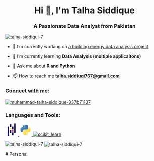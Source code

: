 <h1 align="center">Hi 👋, I'm Talha Siddique</h1>
<h3 align="center">A Passionate Data Analyst from Pakistan</h3>

<p align="left"> <img src="https://komarev.com/ghpvc/?username=talha-siddiqui-7&label=Profile%20views&color=0e75b6&style=flat" alt="talha-siddiqui-7" /> </p>

- 🔭 I’m currently working on [a building energy data analysis project](https://github.com/talha-siddiqui-7/Beta-Building-analysis)

- 🌱 I’m currently learning **Data Analysis (multiple applicaitons)**

- 💬 Ask me about **R and Python**

- 📫 How to reach me **talha.siddiuqi767@gmail.com**

<h3 align="left">Connect with me:</h3>
<p align="left">
<a href="https://linkedin.com/in/muhammad-talha-siddique-337b71137" target="blank"><img align="center" src="https://raw.githubusercontent.com/rahuldkjain/github-profile-readme-generator/master/src/images/icons/Social/linked-in-alt.svg" alt="muhammad-talha-siddique-337b71137" height="30" width="40" /></a>
</p>

<h3 align="left">Languages and Tools:</h3>
<p align="left"> <a href="https://pandas.pydata.org/" target="_blank" rel="noreferrer"> <img src="https://raw.githubusercontent.com/devicons/devicon/2ae2a900d2f041da66e950e4d48052658d850630/icons/pandas/pandas-original.svg" alt="pandas" width="40" height="40"/> </a> <a href="https://www.python.org" target="_blank" rel="noreferrer"> <img src="https://raw.githubusercontent.com/devicons/devicon/master/icons/python/python-original.svg" alt="python" width="40" height="40"/> </a> <a href="https://scikit-learn.org/" target="_blank" rel="noreferrer"> <img src="https://upload.wikimedia.org/wikipedia/commons/0/05/Scikit_learn_logo_small.svg" alt="scikit_learn" width="40" height="40"/> </a> </p>

<p><img align="left" src="https://github-readme-stats.vercel.app/api/top-langs?username=talha-siddiqui-7&show_icons=true&locale=en&layout=compact" alt="talha-siddiqui-7" /></p>

<p>&nbsp;<img align="center" src="https://github-readme-stats.vercel.app/api?username=talha-siddiqui-7&show_icons=true&locale=en" alt="talha-siddiqui-7" /></p>
# Personal
